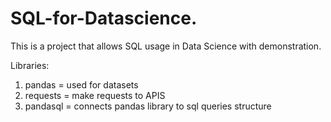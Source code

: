 # SQL-for-Datascience.
This is a project that allows SQL usage in Data Science with demonstration.

Libraries:
1. pandas = used for datasets
2. requests = make requests to APIS
3. pandasql = connects pandas library to sql queries structure
